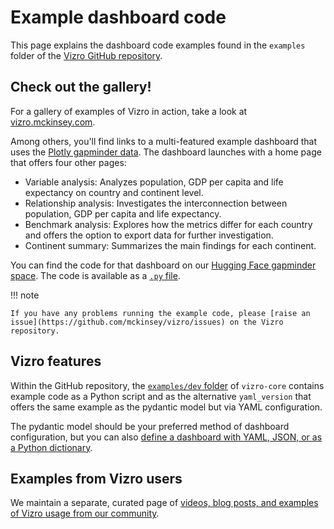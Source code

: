 # Example dashboard code

This page explains the dashboard code examples found in the `examples` folder of the [Vizro GitHub repository](https://github.com/mckinsey/vizro/tree/main/vizro-core/examples).

## Check out the gallery!
For a gallery of examples of Vizro in action, take a look at [vizro.mckinsey.com](https://vizro.mckinsey.com).

Among others, you'll find links to a multi-featured example dashboard that uses the [Plotly gapminder data](https://plotly.com/python-api-reference/generated/plotly.express.data.html#plotly.express.data.gapminder). The dashboard launches with a home page that offers four other pages:

* Variable analysis: Analyzes population, GDP per capita and life expectancy on country and continent level.
* Relationship analysis: Investigates the interconnection between population, GDP per capita and life expectancy.
* Benchmark analysis: Explores how the metrics differ for each country and offers the option to export data for further investigation.
* Continent summary: Summarizes the main findings for each continent.


You can find the code for that dashboard on our [Hugging Face gapminder space](https://huggingface.co/spaces/vizro/demo-gapminder). The code is available as a [`.py` file](https://huggingface.co/spaces/vizro/demo-gapminder/blob/main/app.py).

!!! note

    If you have any problems running the example code, please [raise an issue](https://github.com/mckinsey/vizro/issues) on the Vizro repository.

## Vizro features
Within the GitHub repository, the [`examples/dev` folder](https://github.com/mckinsey/vizro/tree/main/vizro-core/examples/dev) of `vizro-core` contains example code as a Python script and as the alternative `yaml_version` that offers the same example as the pydantic model but via YAML configuration.

The pydantic model should be your preferred method of dashboard configuration, but you can also [define a dashboard with YAML, JSON, or as a Python dictionary](../user-guides/dashboard.md).

## Examples from Vizro users

We maintain a separate, curated page of [videos, blog posts, and examples of Vizro usage from our community](your-examples.md).
